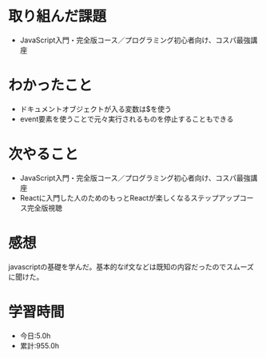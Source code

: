 # 取り組んだ課題
- JavaScript入門・完全版コース／プログラミング初心者向け、コスパ最強講座
# わかったこと
- ドキュメントオブジェクトが入る変数は$を使う
- event要素を使うことで元々実行されるものを停止することもできる
# 次やること
- JavaScript入門・完全版コース／プログラミング初心者向け、コスパ最強講座
- Reactに入門した人のためのもっとReactが楽しくなるステップアップコース完全版視聴
# 感想
javascriptの基礎を学んだ。基本的なif文などは既知の内容だったのでスムーズに聞けた。
# 学習時間
- 今日:5.0h
- 累計:955.0h